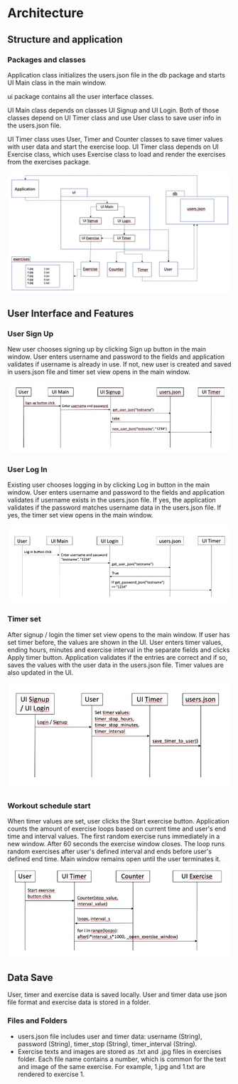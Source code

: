# Architecture

## Structure and application

###  Packages and classes

Application class initializes the users.json file in the db package and starts UI Main class in the main window.

ui package contains all the user interface classes.

UI Main class depends on classes UI Signup and UI Login. Both of those classes depend on UI Timer class and use User class to save user info in the users.json file.

UI Timer class uses User, Timer and Counter classes to save timer values with user data and start the exercise loop. UI Timer class depends on UI Exercise class, which uses Exercise class to load and render the exercises from the exercises package.

![architecture image](https://github.com/KooEeVee/ot_harjoitustyo/blob/main/one-minute-workout/documentation/application_architectrue_2.png)


## User Interface and Features

### User Sign Up

New user chooses signing up by clicking Sign up button in the main window. User enters username and password to the fields and application validates if username is already in use. If not, new user is created and saved in users.json file and timer set view opens in the main window.

![signup image](https://github.com/KooEeVee/ot_harjoitustyo/blob/main/one-minute-workout/documentation/user_signup_2.png)

### User Log In

Existing user chooses logging in by clicking Log in button in the main window. User enters username and password to the fields and application validates if username exists in the users.json file. If yes, the application validates if the password matches username data in the users.json file. If yes, the timer set view opens in the main window.

![login image](https://github.com/KooEeVee/ot_harjoitustyo/blob/main/one-minute-workout/documentation/user_login.png)

### Timer set

After signup / login the timer set view opens to the main window. If user has set timer before, the values are shown in the UI. User enters timer values, ending hours, minutes and exercise interval in the separate fields and clicks Apply timer button. Application validates if the entries are correct and if so, saves the values with the user data in the users.json file. Timer values are also updated in the UI.

![timer set image](https://github.com/KooEeVee/ot_harjoitustyo/blob/main/one-minute-workout/documentation/user_timer_set.png)

### Workout schedule start

When timer values are set, user clicks the Start exercise button. Application counts the amount of exercise loops based on current time and user's end time and interval values. The first random exercise runs immediately in a new window. After 60 seconds the exercise window closes. The loop runs random exercises after user's defined interval and ends before user's defined end time. Main window remains open until the user terminates it.
![exercise start image](https://github.com/KooEeVee/ot_harjoitustyo/blob/main/one-minute-workout/documentation/user_timer_exercise_start.png)

## Data Save

User, timer and exercise data is saved locally. User and timer data use json file format and exercise data is stored in a folder.

### Files and Folders

- users.json file includes user and timer data: username (String), password (String), timer_stop (String), timer_interval (String).
- Exercise texts and images are stored as .txt and .jpg files in exercises folder. Each file name contains a number, which is common for the text and image of the same exercise. For example, 1.jpg and 1.txt are rendered to exercise 1.







